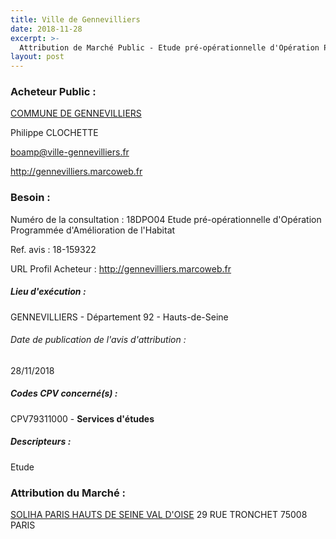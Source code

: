 ```yaml
---
title: Ville de Gennevilliers
date: 2018-11-28
excerpt: >-
  Attribution de Marché Public - Etude pré-opérationnelle d'Opération Programmée d'Amélioration de l'Habitat
layout: post
---
```


### Acheteur Public : 
<a href="/acheteur-136/siren-219200367"> COMMUNE DE GENNEVILLIERS</a><br/>

Philippe CLOCHETTE

boamp@ville-gennevilliers.fr


http://gennevilliers.marcoweb.fr
### Besoin :

Numéro de la consultation : 18DPO04 Etude pré-opérationnelle d'Opération Programmée d'Amélioration de l'Habitat

Ref. avis : 18-159322

URL Profil Acheteur : http://gennevilliers.marcoweb.fr

##### Lieu d'exécution :

GENNEVILLIERS - Département 92 - Hauts-de-Seine

###### Date de publication de l'avis d'attribution : 
28/11/2018

##### Codes CPV concerné(s) :
CPV79311000 - **Services d'études** <br/>

##### Descripteurs :
Etude <br/>

### Attribution du Marché :
<a href="/entreprise-575/siren-784337131"> SOLIHA PARIS HAUTS DE SEINE VAL D'OISE</a>    29 RUE TRONCHET 75008 PARIS <br/>
